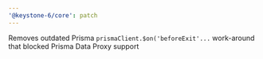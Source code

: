 ```yaml
---
'@keystone-6/core': patch
---
```


Removes outdated Prisma `prismaClient.$on('beforeExit'...` work-around that blocked Prisma Data Proxy support
